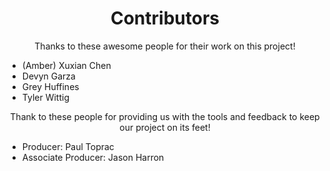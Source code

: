 <h1 align="center"> Contributors </h1>

<p align="center">
  Thanks to these awesome people for their work on this project!
</p>

 - (Amber) Xuxian Chen
 - Devyn Garza
 - Grey Huffines
 - Tyler Wittig

<p align="center">
  Thank to these people for providing us with the tools and feedback to keep our project on its feet!
</p>

 - Producer: Paul Toprac
 - Associate Producer: Jason Harron
